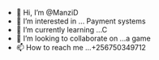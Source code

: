 - 👋 Hi, I’m @ManziD
- 👀 I’m interested in ... Payment systems
- 🌱 I’m currently learning ...C
- 💞️ I’m looking to collaborate on ...a game 
- 📫 How to reach me ...+256750349712

<!---
ManziD/ManziD is a ✨ special ✨ repository because its `README.md` (this file) appears on your GitHub profile.
You can click the Preview link to take a look at your changes.
--->
